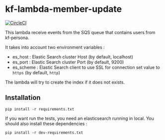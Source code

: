 # kf-lambda-member-update

[![CircleCI](https://circleci.com/gh/kids-first/kf-lambda-member-update.svg?style=svg)](https://circleci.com/gh/kids-first/kf-lambda-member-update)

This lambda receive events from the SQS queue that contains users from kf-persona.

It takes into account two environment variables :
- es_host : Elastic Search cluster Host (by default, localhost)
- es_port : Elastic Search cluster Port (by default, 9200)
- es_scheme : Elastic Search client to use SSL for connection set value to `https` (by default, `http`)

The lambda will try to create the index if it does not exists.

## Installation

```
pip install -r requirements.txt
```

If you want run the tests, you need an elasticsearch running in local. 
You should also install these dependencies :
```
pip install -r dev-requirements.txt
```
